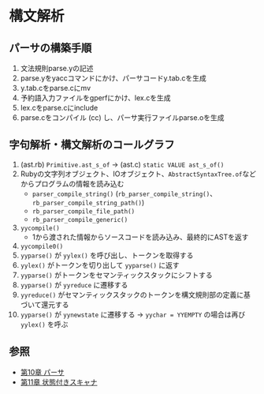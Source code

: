 # 構文解析
## パーサの構築手順
1. 文法規則parse.yの記述
2. parse.yをyaccコマンドにかけ、パーサコードy.tab.cを生成
3. y.tab.cをparse.cにmv
4. 予約語入力ファイルをgperfにかけ、lex.cを生成
5. lex.cをparse.cにinclude
6. parse.cをコンパイル (cc) し、パーサ実行ファイルparse.oを生成

## 字句解析・構文解析のコールグラフ
1. (ast.rb) `Primitive.ast_s_of` -> (ast.c) `static VALUE ast_s_of()`
2. Rubyの文字列オブジェクト、IOオブジェクト、`AbstractSyntaxTree.of`などからプログラムの情報を読み込む
    - `parser_compile_string()` (`rb_parser_compile_string()`、`rb_parser_compile_string_path()`)
    - `rb_parser_compile_file_path()`
    - `rb_parser_compile_generic()`
3. `yycompile()`
    - 1から渡された情報からソースコードを読み込み、最終的にASTを返す
4. `yycompile0()`
5. `yyparse()` が `yylex()` を呼び出し、トークンを取得する
6. `yylex()` がトークンを切り出して `yyparse()` に返す
7. `yyparse()` がトークンをセマンティックスタックにシフトする
8. `yyparse()` が `yyreduce` に遷移する
9. `yyreduce()` がセマンティックスタックのトークンを構文規則部の定義に基づいて還元する
10. `yyparse()` が `yynewstate` に遷移する -> `yychar = YYEMPTY` の場合は再び `yylex()` を呼ぶ

## 参照
- [第10章 パーサ](https://i.loveruby.net/ja/rhg/book/parser.html)
- [第11章 状態付きスキャナ](https://i.loveruby.net/ja/rhg/book/contextual.html)
